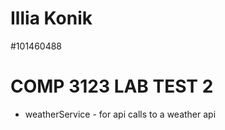 # Illia Konik

#101460488

# COMP 3123 LAB TEST 2

- weatherService - for api calls to a weather api
